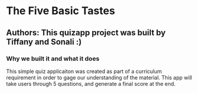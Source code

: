 <h1> The Five Basic Tastes </h1>
<h2>Authors: This quizapp project was built by Tiffany and Sonali :) </h2>

<h3>Why we built it and what it does</h3>
<p>This simple quiz applicaiton was created as part of a curriculum requirement in order to gage our understanding of the material. This app will take users through 5 questions, and generate a final score at the end.</p.

